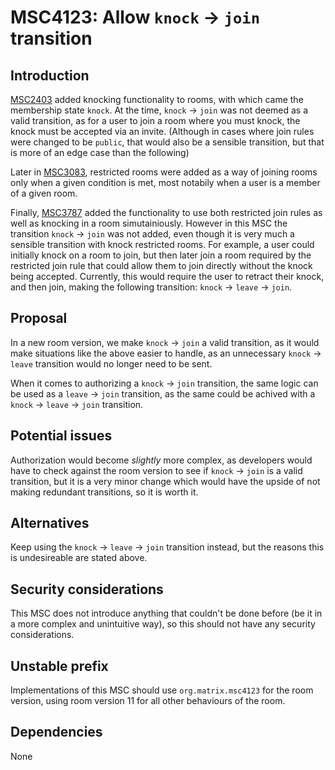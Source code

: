 # MSC4123: Allow `knock` -> `join` transition

## Introduction

[MSC2403](https://github.com/matrix-org/matrix-spec-proposals/pull/2403) added knocking functionality to
rooms, with which came the membership state `knock`.
At the time, `knock` -> `join` was not deemed as a valid transition, as for a user to join a room where you
must knock, the knock must be accepted via an invite. (Although in cases where join rules were changed to
be `public`, that would also be a sensible transition, but that is more of an edge case than the following)

Later in [MSC3083](https://github.com/matrix-org/matrix-spec-proposals/pull/3083), restricted rooms were
added as a way of joining rooms only when a given condition is met, most notabily when a user is a
member of a given room.

Finally, [MSC3787](https://github.com/matrix-org/matrix-spec-proposals/pull/3787) added the functionality
to use both restricted join rules as well as knocking in a room simutainiously.
However in this MSC the transition `knock` -> `join` was not added, even though it is very much a sensible
transition with knock restricted rooms.
For example, a user could initially knock on a room to join, but then later join a room required by the
restricted join rule that could allow them to join directly without the knock being accepted.
Currently, this would require the user to retract their knock, and then join, making the following transition:
`knock` -> `leave` -> `join`.

## Proposal

In a new room version, we make `knock` -> `join` a valid transition, as it would make situations like the above
easier to handle, as an unnecessary `knock` -> `leave` transition would no longer need to be sent.

When it comes to authorizing a `knock` -> `join` transition, the same logic can be used as a `leave` -> `join`
transition, as the same could be achived with a `knock` -> `leave` -> `join` transition.

## Potential issues

Authorization would become *slightly* more complex, as developers would have to check against the room
version to see if `knock` -> `join` is a valid transition, but it is a very minor change which would have
the upside of not making redundant transitions, so it is worth it.

## Alternatives

Keep using the `knock` -> `leave` -> `join` transition instead, but the reasons this is undesireable
are stated above.

## Security considerations

This MSC does not introduce anything that couldn't be done before (be it in a more complex and unintuitive way),
so this should not have any security considerations.

## Unstable prefix

Implementations of this MSC should use `org.matrix.msc4123` for the room version, using room version 11 for all other
behaviours of the room.

## Dependencies

None
